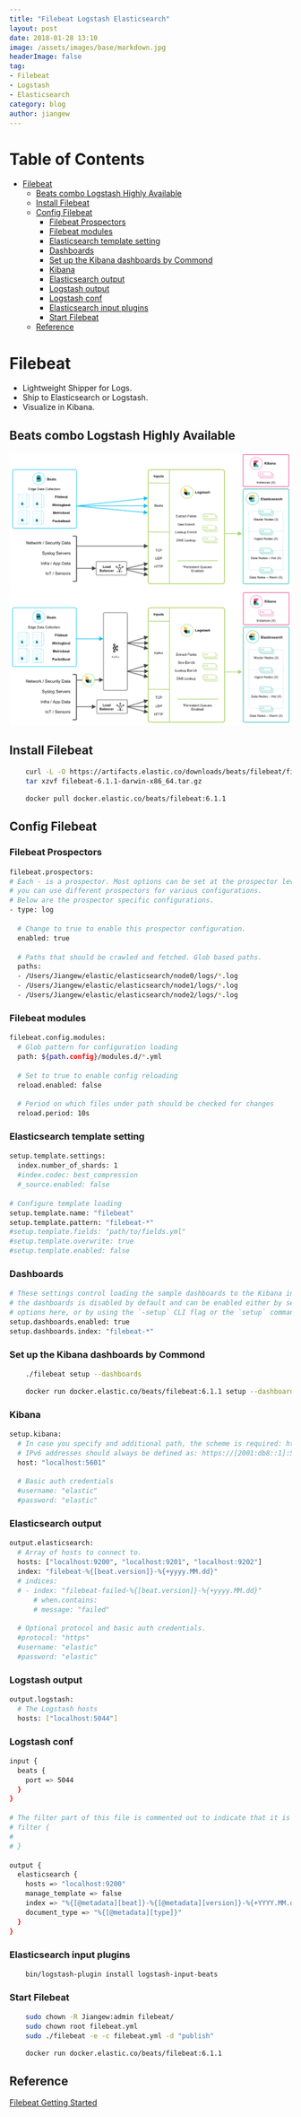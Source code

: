 ```yaml
---
title: "Filebeat Logstash Elasticsearch"
layout: post
date: 2018-01-28 13:10
image: /assets/images/base/markdown.jpg
headerImage: false
tag:
- Filebeat
- Logstash
- Elasticsearch
category: blog
author: jiangew
---
```


Table of Contents
=================

   * [Filebeat](#filebeat)
      * [Beats combo Logstash Highly Available](#beats-combo-logstash-highly-available)
      * [Install Filebeat](#install-filebeat)
      * [Config Filebeat](#config-filebeat)
         * [Filebeat Prospectors](#filebeat-prospectors)
         * [Filebeat modules](#filebeat-modules)
         * [Elasticsearch template setting](#elasticsearch-template-setting)
         * [Dashboards](#dashboards)
         * [Set up the Kibana dashboards by Commond](#set-up-the-kibana-dashboards-by-commond)
         * [Kibana](#kibana)
         * [Elasticsearch output](#elasticsearch-output)
         * [Logstash output](#logstash-output)
         * [Logstash conf](#logstash-conf)
         * [Elasticsearch input plugins](#elasticsearch-input-plugins)
         * [Start Filebeat](#start-filebeat)
      * [Reference](#reference)

# Filebeat
* Lightweight Shipper for Logs.
* Ship to Elasticsearch or Logstash.
* Visualize in Kibana.

## Beats combo Logstash Highly Available
![](/assets/images/post/20180128/beats-logstash-ha-01.png) <br />
![](/assets/images/post/20180128/beats-logstash-ha-02.png) <br />

## Install Filebeat
```sh
    curl -L -O https://artifacts.elastic.co/downloads/beats/filebeat/filebeat-6.1.1-darwin-x86_64.tar.gz
    tar xzvf filebeat-6.1.1-darwin-x86_64.tar.gz
```
```sh
    docker pull docker.elastic.co/beats/filebeat:6.1.1
```

## Config Filebeat

### Filebeat Prospectors
```sh
filebeat.prospectors:
# Each - is a prospector. Most options can be set at the prospector level, so
# you can use different prospectors for various configurations.
# Below are the prospector specific configurations.
- type: log

  # Change to true to enable this prospector configuration.
  enabled: true

  # Paths that should be crawled and fetched. Glob based paths.
  paths:
  - /Users/Jiangew/elastic/elasticsearch/node0/logs/*.log
  - /Users/Jiangew/elastic/elasticsearch/node1/logs/*.log
  - /Users/Jiangew/elastic/elasticsearch/node2/logs/*.log
```

### Filebeat modules
```sh
filebeat.config.modules:
  # Glob pattern for configuration loading
  path: ${path.config}/modules.d/*.yml

  # Set to true to enable config reloading
  reload.enabled: false

  # Period on which files under path should be checked for changes
  reload.period: 10s
```

### Elasticsearch template setting
```sh
setup.template.settings:
  index.number_of_shards: 1
  #index.codec: best_compression
  #_source.enabled: false

# Configure template loading
setup.template.name: "filebeat"
setup.template.pattern: "filebeat-*"
#setup.template.fields: "path/to/fields.yml"
#setup.template.overwrite: true
#setup.template.enabled: false
```

### Dashboards
```sh
# These settings control loading the sample dashboards to the Kibana index. Loading
# the dashboards is disabled by default and can be enabled either by setting the
# options here, or by using the `-setup` CLI flag or the `setup` command.
setup.dashboards.enabled: true
setup.dashboards.index: "filebeat-*"
```

### Set up the Kibana dashboards by Commond
```sh
    ./filebeat setup --dashboards
```
```sh
    docker run docker.elastic.co/beats/filebeat:6.1.1 setup --dashboards
```

### Kibana
```sh
setup.kibana:
  # In case you specify and additional path, the scheme is required: http://localhost:5601/path
  # IPv6 addresses should always be defined as: https://[2001:db8::1]:5601
  host: "localhost:5601"

  # Basic auth credentials
  #username: "elastic"
  #password: "elastic"
```

### Elasticsearch output
```sh
output.elasticsearch:
  # Array of hosts to connect to.
  hosts: ["localhost:9200", "localhost:9201", "localhost:9202"]
  index: "filebeat-%{[beat.version]}-%{+yyyy.MM.dd}"
  # indices:
  # - index: "filebeat-failed-%{[beat.version]}-%{+yyyy.MM.dd}"
      # when.contains:
      # message: "failed"

  # Optional protocol and basic auth credentials.
  #protocol: "https"
  #username: "elastic"
  #password: "elastic"
```

### Logstash output
```sh
output.logstash:
  # The Logstash hosts
  hosts: ["localhost:5044"]
```

### Logstash conf
```sh
input {
  beats {
    port => 5044
  }
}

# The filter part of this file is commented out to indicate that it is optional.
# filter {
#
# }

output {
  elasticsearch {
    hosts => "localhost:9200"
    manage_template => false
    index => "%{[@metadata][beat]}-%{[@metadata][version]}-%{+YYYY.MM.dd}"
    document_type => "%{[@metadata][type]}"
  }
}
```

### Elasticsearch input plugins
```sh
    bin/logstash-plugin install logstash-input-beats
```

### Start Filebeat
```sh
    sudo chown -R Jiangew:admin filebeat/
    sudo chown root filebeat.yml
    sudo ./filebeat -e -c filebeat.yml -d "publish"
```
```sh 
    docker run docker.elastic.co/beats/filebeat:6.1.1
```

## Reference
[Filebeat Getting Started](https://www.elastic.co/guide/en/beats/filebeat/current/filebeat-getting-started.html)
